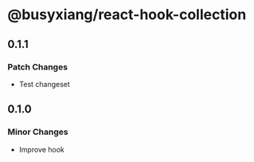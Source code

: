 # @busyxiang/react-hook-collection

## 0.1.1

### Patch Changes

- Test changeset

## 0.1.0

### Minor Changes

- Improve hook
